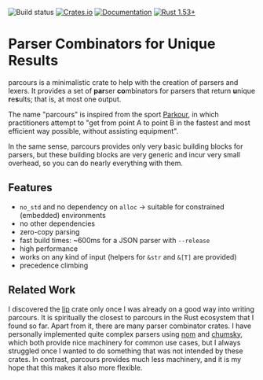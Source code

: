 ![Build status](https://github.com/01mf02/parcours/actions/workflows/rust.yml/badge.svg)
[![Crates.io](https://img.shields.io/crates/v/parcours.svg)](https://crates.io/crates/parcours)
[![Documentation](https://docs.rs/parcours/badge.svg)](https://docs.rs/parcours)
[![Rust 1.53+](https://img.shields.io/badge/rust-1.53+-orange.svg)](https://www.rust-lang.org)

# Parser Combinators for Unique Results

parcours is a minimalistic crate to help with the creation of parsers and lexers.
It provides a set of **par**ser **co**mbinators for parsers that return
**u**nique **r**e**s**ults; that is, at most one output.

The name "parcours" is inspired from the sport [Parkour],
in which practitioners attempt to
"get from point A to point B in the fastest and most efficient way possible,
without assisting equipment".

In the same sense, parcours provides only very basic building blocks for parsers,
but these building blocks are very generic and incur very small overhead,
so you can do nearly everything with them.

[Parkour]: https://en.wikipedia.org/wiki/Parkour

## Features

* `no_std` and no dependency on `alloc` → suitable for constrained (embedded) environments
* no other dependencies
* zero-copy parsing
* fast build times: ~600ms for a JSON parser with `--release`
* high performance
* works on any kind of input (helpers for `&str` and `&[T]` are provided)
* precedence climbing

## Related Work

I discovered the [lip] crate only once I was already on a good way into writing parcours.
It is spiritually the closest to parcours in the Rust ecosystem that I found so far.
Apart from it, there are many parser combinator crates.
I have personally implemented quite complex parsers using [nom] and [chumsky],
which both provide nice machinery for common use cases, but
I always struggled once I wanted to do something that was not intended by these crates.
In contrast, parcours provides much less machinery,
and it is my hope that this makes it also more flexible.

[lip]: https://crates.io/crates/lip
[nom]: https://crates.io/crates/nom
[chumsky]: https://crates.io/crates/chumsky
